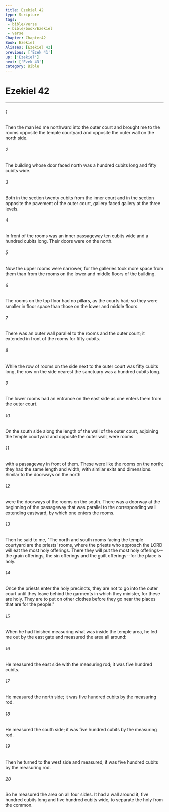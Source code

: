 ```yaml
---
title: Ezekiel 42
type: Scripture
tags:
 - bible/verse
 - bible/book/Ezekiel
 - verse
Chapter: Chapter42
Book: Ezekiel
Aliases: [Ezekiel 42]
previous: ['Ezek 41']
up: ['Ezekiel']
next: ['Ezek 43']
category: Bible
---
```

# Ezekiel 42

***


###### 1 
Then the man led me northward into the outer court and brought me to the rooms opposite the temple courtyard and opposite the outer wall on the north side. 

###### 2 
The building whose door faced north was a hundred cubits long and fifty cubits wide. 

###### 3 
Both in the section twenty cubits from the inner court and in the section opposite the pavement of the outer court, gallery faced gallery at the three levels. 

###### 4 
In front of the rooms was an inner passageway ten cubits wide and a hundred cubits long. Their doors were on the north. 

###### 5 
Now the upper rooms were narrower, for the galleries took more space from them than from the rooms on the lower and middle floors of the building. 

###### 6 
The rooms on the top floor had no pillars, as the courts had; so they were smaller in floor space than those on the lower and middle floors. 

###### 7 
There was an outer wall parallel to the rooms and the outer court; it extended in front of the rooms for fifty cubits. 

###### 8 
While the row of rooms on the side next to the outer court was fifty cubits long, the row on the side nearest the sanctuary was a hundred cubits long. 

###### 9 
The lower rooms had an entrance on the east side as one enters them from the outer court. 

###### 10 
On the south side along the length of the wall of the outer court, adjoining the temple courtyard and opposite the outer wall, were rooms 

###### 11 
with a passageway in front of them. These were like the rooms on the north; they had the same length and width, with similar exits and dimensions. Similar to the doorways on the north 

###### 12 
were the doorways of the rooms on the south. There was a doorway at the beginning of the passageway that was parallel to the corresponding wall extending eastward, by which one enters the rooms. 

###### 13 
Then he said to me, "The north and south rooms facing the temple courtyard are the priests' rooms, where the priests who approach the LORD will eat the most holy offerings. There they will put the most holy offerings--the grain offerings, the sin offerings and the guilt offerings--for the place is holy. 

###### 14 
Once the priests enter the holy precincts, they are not to go into the outer court until they leave behind the garments in which they minister, for these are holy. They are to put on other clothes before they go near the places that are for the people." 

###### 15 
When he had finished measuring what was inside the temple area, he led me out by the east gate and measured the area all around: 

###### 16 
He measured the east side with the measuring rod; it was five hundred cubits. 

###### 17 
He measured the north side; it was five hundred cubits by the measuring rod. 

###### 18 
He measured the south side; it was five hundred cubits by the measuring rod. 

###### 19 
Then he turned to the west side and measured; it was five hundred cubits by the measuring rod. 

###### 20 
So he measured the area on all four sides. It had a wall around it, five hundred cubits long and five hundred cubits wide, to separate the holy from the common. 
